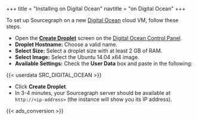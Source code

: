 +++
title = "Installing on Digital Ocean"
navtitle = "on Digital Ocean"
+++

To set up Sourcegraph on a new [Digital Ocean](https://www.digitalocean.com/) cloud VM, follow these steps.

* Open the [**Create Droplet**](https://cloud.digitalocean.com/droplets/new) screen on the [Digital Ocean Control Panel](https://cloud.digitalocean.com/).
* **Droplet Hostname:** Choose a valid name.
* **Select Size:** Select a droplet size with at least 2 GB of RAM.
* **Select Image:** Select the Ubuntu 14.04 x64 image.
* **Available Settings:** Check the **User Data** box and paste in the following:

{{< userdata SRC_DIGITAL_OCEAN >}}

* Click **Create Droplet**.
* In 3-4 minutes, your Sourcegraph server should be available at `http://<ip-address>`
(the instance will show you its IP address).

{{< ads_conversion >}}
